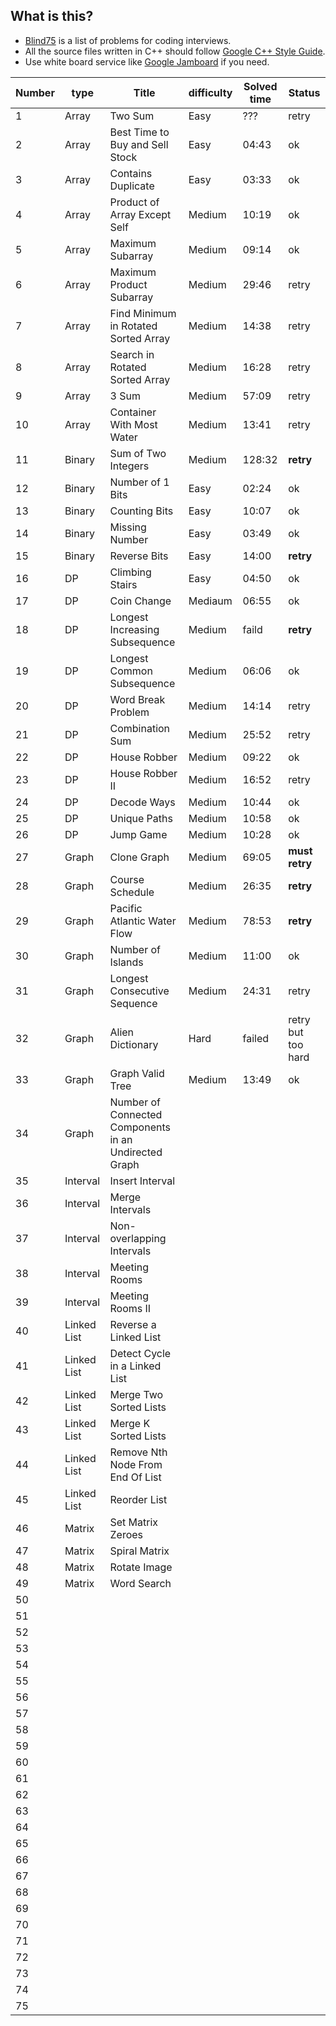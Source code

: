 ## What is this?
- [Blind75](https://leetcode.com/discuss/general-discussion/460599/blind-75-leetcode-questions) is a list of problems for coding interviews.
- All the source files written in C++ should follow [Google C++ Style Guide](https://ttsuki.github.io/styleguide/cppguide.ja.html).
- Use white board service like [Google Jamboard](https://jamboard.google.com/) if you need.

| Number | type | Title | difficulty | Solved time | Status |
| ---- | ---- | ---- | ---- | ---- | ---- |
| 1 | Array | Two Sum | Easy | ??? | retry |
| 2 | Array | Best Time to Buy and Sell Stock | Easy | 04:43 | ok |
| 3 | Array | Contains Duplicate | Easy | 03:33 | ok |
| 4 | Array | Product of Array Except Self | Medium | 10:19 | ok |
| 5 | Array | Maximum Subarray | Medium | 09:14 | ok |
| 6 | Array | Maximum Product Subarray | Medium | 29:46 | retry |
| 7 | Array | Find Minimum in Rotated Sorted Array | Medium | 14:38 | retry |
| 8 | Array | Search in Rotated Sorted Array | Medium | 16:28 | retry |
| 9 | Array | 3 Sum | Medium | 57:09 | retry |
| 10 | Array | Container With Most Water | Medium | 13:41 | retry |
| 11 | Binary | Sum of Two Integers | Medium | 128:32 | <strong>retry</strong> |
| 12 | Binary | Number of 1 Bits | Easy | 02:24 | ok |
| 13 | Binary | Counting Bits | Easy | 10:07 | ok |
| 14 | Binary | Missing Number | Easy | 03:49 | ok |
| 15 | Binary | Reverse Bits | Easy | 14:00 | <strong>retry</strong> |
| 16 | DP | Climbing Stairs | Easy | 04:50 | ok |
| 17 | DP | Coin Change | Mediaum | 06:55 | ok |
| 18 | DP | Longest Increasing Subsequence | Medium | faild | <strong>retry</strong> |
| 19 | DP | Longest Common Subsequence | Medium | 06:06 | ok |
| 20 | DP | Word Break Problem | Medium | 14:14 | retry |
| 21 | DP | Combination Sum | Medium | 25:52 | retry |
| 22 | DP | House Robber | Medium | 09:22 | ok |
| 23 | DP | House Robber II | Medium | 16:52 | retry |
| 24 | DP | Decode Ways | Medium | 10:44 | ok |
| 25 | DP | Unique Paths | Medium | 10:58 | ok |
| 26 | DP | Jump Game | Medium | 10:28 | ok |
| 27 | Graph | Clone Graph | Medium | 69:05 | <strong>must retry</strong> |
| 28 | Graph | Course Schedule | Medium | 26:35 | <strong>retry</strong> |
| 29 | Graph | Pacific Atlantic Water Flow | Medium | 78:53 | <strong>retry</strong> |
| 30 | Graph | Number of Islands | Medium | 11:00 | ok |
| 31 | Graph | Longest Consecutive Sequence | Medium | 24:31 | retry |
| 32 | Graph | Alien Dictionary  | Hard | failed | retry but too hard |
| 33 | Graph | Graph Valid Tree  | Medium | 13:49 | ok |
| 34 | Graph | Number of Connected Components in an Undirected Graph  |  |  |  |
| 35 | Interval | Insert Interval |  |  |  |
| 36 | Interval | Merge Intervals |  |  |  |
| 37 | Interval | Non-overlapping Intervals |  |  |  |
| 38 | Interval | Meeting Rooms  |  |  |  |
| 39 | Interval | Meeting Rooms II  |  |  |  |
| 40 | Linked List | Reverse a Linked List |  |  |  |
| 41 | Linked List | Detect Cycle in a Linked List |  |  |  |
| 42 | Linked List | Merge Two Sorted Lists |  |  |  |
| 43 | Linked List | Merge K Sorted Lists |  |  |  |
| 44 | Linked List | Remove Nth Node From End Of List |  |  |  |
| 45 | Linked List | Reorder List |  |  |  |
| 46 | Matrix | Set Matrix Zeroes |  |  |  |
| 47 | Matrix | Spiral Matrix |  |  |  |
| 48 | Matrix | Rotate Image |  |  |  |
| 49 | Matrix | Word Search |  |  |  |
| 50 |  |  |  |  |  |
| 51 |  |  |  |  |  |
| 52 |  |  |  |  |  |
| 53 |  |  |  |  |  |
| 54 |  |  |  |  |  |
| 55 |  |  |  |  |  |
| 56 |  |  |  |  |  |
| 57 |  |  |  |  |  |
| 58 |  |  |  |  |  |
| 59 |  |  |  |  |  |
| 60 |  |  |  |  |  |
| 61 |  |  |  |  |  |
| 62 |  |  |  |  |  |
| 63 |  |  |  |  |  |
| 64 |  |  |  |  |  |
| 65 |  |  |  |  |  |
| 66 |  |  |  |  |  |
| 67 |  |  |  |  |  |
| 68 |  |  |  |  |  |
| 69 |  |  |  |  |  |
| 70 |  |  |  |  |  |
| 71 |  |  |  |  |  |
| 72 |  |  |  |  |  |
| 73 |  |  |  |  |  |
| 74 |  |  |  |  |  |
| 75 |  |  |  |  |  |
